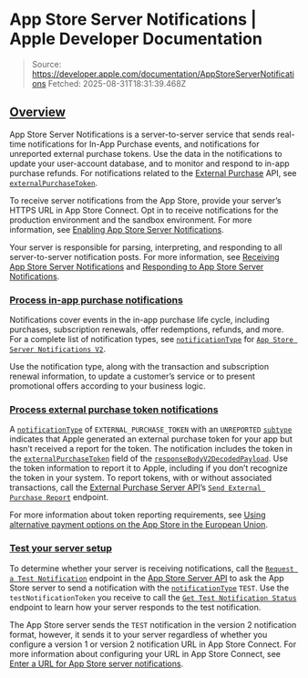# App Store Server Notifications | Apple Developer Documentation

> Source: https://developer.apple.com/documentation/AppStoreServerNotifications
> Fetched: 2025-08-31T18:31:39.468Z

## [Overview](https://developer.apple.com/documentation/AppStoreServerNotifications#overview)

App Store Server Notifications is a server-to-server service that sends real-time notifications for In-App Purchase events, and notifications for unreported external purchase tokens. Use the data in the notifications to update your user-account database, and to monitor and respond to in-app purchase refunds. For notifications related to the [External Purchase](https://developer.apple.com/documentation/StoreKit/external-purchase) API, see [`externalPurchaseToken`](https://developer.apple.com/documentation/appstoreservernotifications/externalpurchasetoken).

To receive server notifications from the App Store, provide your server’s HTTPS URL in App Store Connect. Opt in to receive notifications for the production environment and the sandbox environment. For more information, see [Enabling App Store Server Notifications](https://developer.apple.com/documentation/appstoreservernotifications/enabling-app-store-server-notifications).

Your server is responsible for parsing, interpreting, and responding to all server-to-server notification posts. For more information, see [Receiving App Store Server Notifications](https://developer.apple.com/documentation/appstoreservernotifications/receiving-app-store-server-notifications) and [Responding to App Store Server Notifications](https://developer.apple.com/documentation/appstoreservernotifications/responding-to-app-store-server-notifications).

### [Process in-app purchase notifications](https://developer.apple.com/documentation/AppStoreServerNotifications#Process-in-app-purchase-notifications)

Notifications cover events in the in-app purchase life cycle, including purchases, subscription renewals, offer redemptions, refunds, and more. For a complete list of notification types, see [`notificationType`](https://developer.apple.com/documentation/appstoreservernotifications/notificationtype) for [`App Store Server Notifications V2`](https://developer.apple.com/documentation/appstoreservernotifications/app-store-server-notifications-v2).

Use the notification type, along with the transaction and subscription renewal information, to update a customer’s service or to present promotional offers according to your business logic.

### [Process external purchase token notifications](https://developer.apple.com/documentation/AppStoreServerNotifications#Process-external-purchase-token-notifications)

A [`notificationType`](https://developer.apple.com/documentation/appstoreservernotifications/notificationtype) of `EXTERNAL_PURCHASE_TOKEN` with an `UNREPORTED` [`subtype`](https://developer.apple.com/documentation/appstoreservernotifications/subtype) indicates that Apple generated an external purchase token for your app but hasn’t received a report for the token. The notification includes the token in the [`externalPurchaseToken`](https://developer.apple.com/documentation/appstoreservernotifications/externalpurchasetoken) field of the [`responseBodyV2DecodedPayload`](https://developer.apple.com/documentation/appstoreservernotifications/responsebodyv2decodedpayload). Use the token information to report it to Apple, including if you don’t recognize the token in your system. To report tokens, with or without associated transactions, call the [External Purchase Server API](https://developer.apple.com/documentation/ExternalPurchaseServerAPI)’s [`Send External Purchase Report`](https://developer.apple.com/documentation/ExternalPurchaseServerAPI/Send-External-Purchase-Report) endpoint.

For more information about token reporting requirements, see [Using alternative payment options on the App Store in the European Union](https://developer.apple.com/support/apps-using-alternative-payment-providers-in-the-eu/).

### [Test your server setup](https://developer.apple.com/documentation/AppStoreServerNotifications#Test-your-server-setup)

To determine whether your server is receiving notifications, call the [`Request a Test Notification`](https://developer.apple.com/documentation/AppStoreServerAPI/Request-a-Test-Notification) endpoint in the [App Store Server API](https://developer.apple.com/documentation/AppStoreServerAPI) to ask the App Store server to send a notification with the [`notificationType`](https://developer.apple.com/documentation/appstoreservernotifications/notificationtype) `TEST`. Use the `testNotificationToken` you receive to call the [`Get Test Notification Status`](https://developer.apple.com/documentation/AppStoreServerAPI/Get-Test-Notification-Status) endpoint to learn how your server responds to the test notification.

The App Store server sends the `TEST` notification in the version 2 notification format, however, it sends it to your server regardless of whether you configure a version 1 or version 2 notification URL in App Store Connect. For more information about configuring your URL in App Store Connect, see [Enter a URL for App Store server notifications](https://help.apple.com/app-store-connect/#/dev0067a330b).
